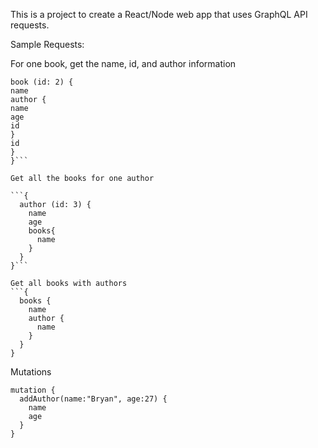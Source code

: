 This is a project to create a React/Node web app that uses GraphQL API requests.

Sample Requests:

For one book, get the name, id, and author information

````{
book (id: 2) {
name
author {
name
age
id
}
id
}
}```

Get all the books for one author

```{
  author (id: 3) {
    name
    age
    books{
      name
    }
  }
}```

Get all books with authors
```{
  books {
    name
    author {
      name
    }
  }
}
````

Mutations

```
mutation {
  addAuthor(name:"Bryan", age:27) {
    name
    age
  }
}
```
